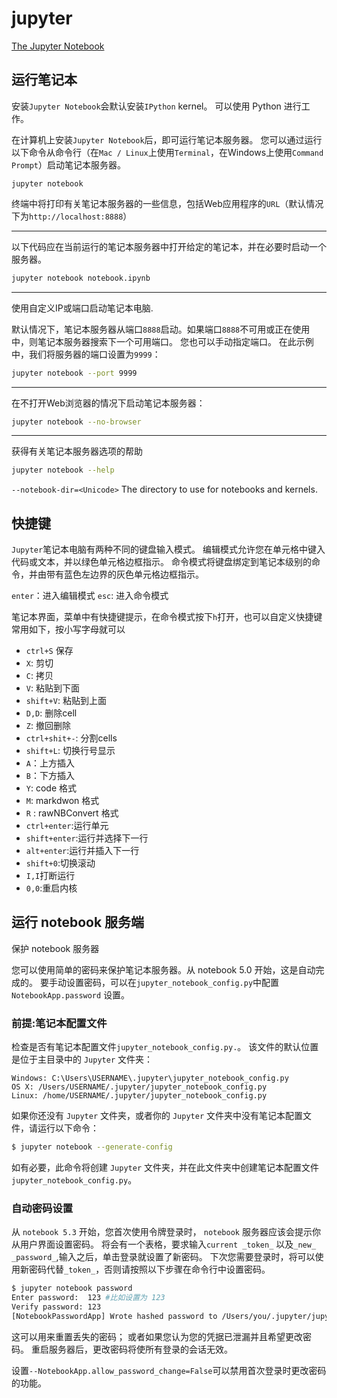 # jupyter

[The Jupyter Notebook][]

[The Jupyter Notebook]: https://jupyter-notebook.readthedocs.io/en/latest/

## 运行笔记本

安装`Jupyter Notebook`会默认安装`IPython` kernel。 可以使用 Python 进行工作。

在计算机上安装`Jupyter Notebook`后，即可运行笔记本服务器。 
您可以通过运行以下命令从命令行（在`Mac / Linux`上使用`Terminal`，在Windows上使用`Command Prompt`）启动笔记本服务器。

```
jupyter notebook
```

终端中将打印有关笔记本服务器的一些信息，包括Web应用程序的`URL`（默认情况下为`http://localhost:8888`）

***
以下代码应在当前运行的笔记本服务器中打开给定的笔记本，并在必要时启动一个服务器。

```bash
jupyter notebook notebook.ipynb
```

***
使用自定义IP或端口启动笔记本电脑.

默认情况下，笔记本服务器从端口`8888`启动。如果端口`8888`不可用或正在使用中，则笔记本服务器搜索下一个可用端口。 
您也可以手动指定端口。 在此示例中，我们将服务器的端口设置为`9999`：

```bash
jupyter notebook --port 9999
```

***
在不打开Web浏览器的情况下启动笔记本服务器：

```bash
jupyter notebook --no-browser
```

***

获得有关笔记本服务器选项的帮助

```bash
jupyter notebook --help
```

`--notebook-dir=<Unicode>`
The directory to use for notebooks and kernels.

## 快捷键

`Jupyter`笔记本电脑有两种不同的键盘输入模式。 
编辑模式允许您在单元格中键入代码或文本，并以绿色单元格边框指示。 
命令模式将键盘绑定到笔记本级别的命令，并由带有蓝色左边界的灰色单元格边框指示。

`enter`：进入编辑模式
`esc`: 进入命令模式

笔记本界面，菜单中有快捷键提示，在命令模式按下`h`打开，也可以自定义快捷键
常用如下，按小写字母就可以

+ `ctrl+S` 保存
+ `X`: 剪切
+ `C`: 拷贝
+ `V`: 粘贴到下面
+ `shift+V`: 粘贴到上面
+ `D,D`: 删除cell
+ `Z`: 撤回删除
+ `ctrl+shit+-`: 分割cells
+ `shift+L`: 切换行号显示
+ `A`：上方插入
+ `B`：下方插入
+ `Y`: code 格式
+ `M`: markdwon 格式
+ `R` : rawNBConvert 格式
+ `ctrl+enter`:运行单元
+ `shift+enter`:运行并选择下一行
+ `alt+enter`:运行并插入下一行
+ `shift+0`:切换滚动
+ `I,I`打断运行
+ `0,0`:重启内核

## 运行 notebook 服务端

保护 notebook 服务器

您可以使用简单的密码来保护笔记本服务器。从 notebook 5.0 开始，这是自动完成的。
要手动设置密码，可以在`jupyter_notebook_config.py`中配置 `NotebookApp.password` 设置。

### 前提:笔记本配置文件

检查是否有笔记本配置文件`jupyter_notebook_config.py.`。 该文件的默认位置是位于主目录中的 `Jupyter` 文件夹： 

```path
Windows: C:\Users\USERNAME\.jupyter\jupyter_notebook_config.py
OS X: /Users/USERNAME/.jupyter/jupyter_notebook_config.py
Linux: /home/USERNAME/.jupyter/jupyter_notebook_config.py
```

如果你还没有 `Jupyter` 文件夹，或者你的 `Jupyter` 文件夹中没有笔记本配置文件，请运行以下命令：

```bash
$ jupyter notebook --generate-config
```

如有必要，此命令将创建 `Jupyter` 文件夹，并在此文件夹中创建笔记本配置文件`jupyter_notebook_config.py`。

### 自动密码设置

从 `notebook 5.3` 开始，您首次使用令牌登录时， `notebook` 服务器应该会提示你从用户界面设置密码。
将会有一个表格，要求输入`current _token_` 以及`_new_ _password_`,输入之后，单击登录就设置了新密码。
下次您需要登录时，将可以使用新密码代替`_token_`，否则请按照以下步骤在命令行中设置密码。

```bash
$ jupyter notebook password
Enter password:  123 #比如设置为 123
Verify password: 123 
[NotebookPasswordApp] Wrote hashed password to /Users/you/.jupyter/jupyter_notebook_config.json
```

这可以用来重置丢失的密码； 或者如果您认为您的凭据已泄漏并且希望更改密码。 重启服务器后，更改密码将使所有登录的会话无效。

设置`--NotebookApp.allow_password_change=False`可以禁用首次登录时更改密码的功能。
